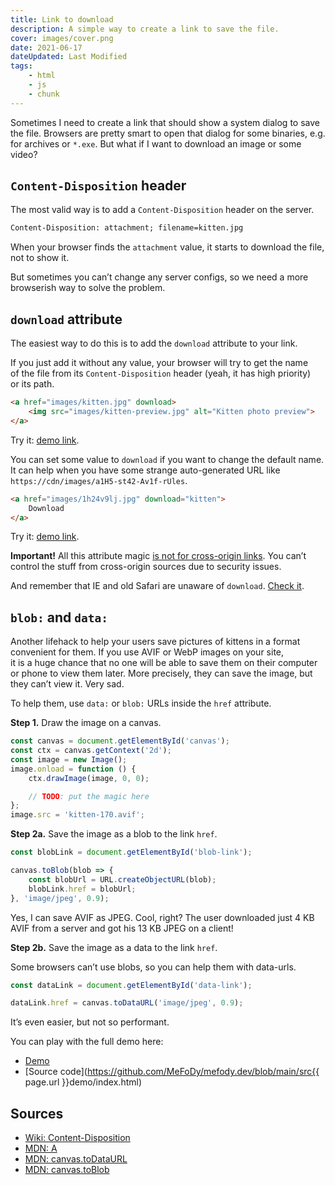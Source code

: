 ```yaml
---
title: Link to download
description: A simple way to create a link to save the file.
cover: images/cover.png
date: 2021-06-17
dateUpdated: Last Modified
tags:
    - html
    - js
    - chunk
---
```


Sometimes I need to create a link that should show a system dialog to save the file. Browsers are pretty smart to open that dialog for some binaries, e.g. for archives or `*.exe`. But what if I want to download an image or some video?

## `Content-Disposition` header

The most valid way is to add a `Content-Disposition` header on the server.

```html
Content-Disposition: attachment; filename=kitten.jpg
```

When your browser finds the `attachment` value, it starts to download the file, not to show it.

But sometimes you can’t change any server configs, so we need a more browserish way to solve the problem.

## `download` attribute

The easiest way to do this is to add the `download` attribute to your link.

If you just add it without any value, your browser will try to get the name of the file from its `Content-Disposition` header (yeah, it has high priority) or its path.

```html
<a href="images/kitten.jpg" download>
    <img src="images/kitten-preview.jpg" alt="Kitten photo preview">
</a>
```

Try it: <a href="./demo/kitten-pixel.jpg" download>demo link</a>.

You can set some value to `download` if you want to change the default name. It can help when you have some strange auto-generated URL like `https://cdn/images/a1H5-st42-Av1f-rUles`.

```html
<a href="images/1h24v9lj.jpg" download="kitten">
    Download
</a>
```

Try it: <a href="./demo/kitten-pixel.jpg" download="i-am-tiny">demo link</a>.

**Important!** All this attribute magic [is not for cross-origin links](https://www.chromestatus.com/feature/4969697975992320). You can’t control the stuff from cross-origin sources due to security issues.

And remember that IE and old Safari are unaware of `download`. [Check it](https://caniuse.com/download).

## `blob:` and `data:`

Another lifehack to help your users save pictures of kittens in a format convenient for them. If you use AVIF or WebP images on your site, it is a huge chance that no one will be able to save them on their computer or phone to view them later. More precisely, they can save the image, but they can’t view it. Very sad.

To help them, use `data:` or `blob:` URLs inside the `href` attribute.

**Step 1.** Draw the image on a canvas.

```js
const canvas = document.getElementById('canvas');
const ctx = canvas.getContext('2d');
const image = new Image();
image.onload = function () {
    ctx.drawImage(image, 0, 0);

    // TODO: put the magic here
};
image.src = 'kitten-170.avif';
```

**Step 2a.** Save the image as a blob to the link `href`.

```js
const blobLink = document.getElementById('blob-link');

canvas.toBlob(blob => {
    const blobUrl = URL.createObjectURL(blob);
    blobLink.href = blobUrl;
}, 'image/jpeg', 0.9);
```

Yes, I can save AVIF as JPEG. Cool, right? The user downloaded just 4 KB AVIF from a server and got his 13 KB JPEG on a client!

**Step 2b.** Save the image as a data to the link `href`.

Some browsers can’t use blobs, so you can help them with data-urls.

```js
const dataLink = document.getElementById('data-link');

dataLink.href = canvas.toDataURL('image/jpeg', 0.9);
```

It’s even easier, but not so performant.

You can play with the full demo here:
- [Demo](./demo/index.html)
- [Source code](https://github.com/MeFoDy/mefody.dev/blob/main/src{{ page.url }}demo/index.html)

## Sources

- [Wiki: Content-Disposition](https://en.wikipedia.org/wiki/MIME#Content-Disposition)
- [MDN: A](https://developer.mozilla.org/en-US/docs/Web/HTML/Element/A)
- [MDN: canvas.toDataURL](https://developer.mozilla.org/en-US/docs/Web/API/HTMLCanvasElement/toDataURL)
- [MDN: canvas.toBlob](https://developer.mozilla.org/en-US/docs/Web/API/HTMLCanvasElement/toBlob)
